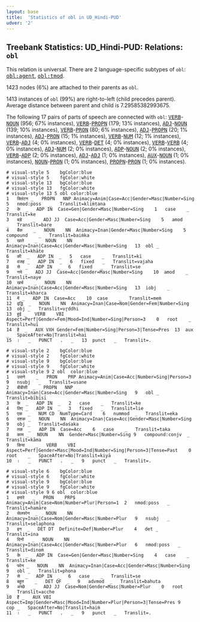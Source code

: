 ```yaml
---
layout: base
title:  'Statistics of obl in UD_Hindi-PUD'
udver: '2'
---
```


## Treebank Statistics: UD_Hindi-PUD: Relations: `obl`

This relation is universal.
There are 2 language-specific subtypes of `obl`: <tt><a href="hi_pud-dep-obl-agent.html">obl:agent</a></tt>, <tt><a href="hi_pud-dep-obl-tmod.html">obl:tmod</a></tt>.

1423 nodes (6%) are attached to their parents as `obl`.

1413 instances of `obl` (99%) are right-to-left (child precedes parent).
Average distance between parent and child is 7.29585382993675.

The following 17 pairs of parts of speech are connected with `obl`: <tt><a href="hi_pud-pos-VERB.html">VERB</a></tt>-<tt><a href="hi_pud-pos-NOUN.html">NOUN</a></tt> (956; 67% instances), <tt><a href="hi_pud-pos-VERB.html">VERB</a></tt>-<tt><a href="hi_pud-pos-PROPN.html">PROPN</a></tt> (179; 13% instances), <tt><a href="hi_pud-pos-ADJ.html">ADJ</a></tt>-<tt><a href="hi_pud-pos-NOUN.html">NOUN</a></tt> (139; 10% instances), <tt><a href="hi_pud-pos-VERB.html">VERB</a></tt>-<tt><a href="hi_pud-pos-PRON.html">PRON</a></tt> (80; 6% instances), <tt><a href="hi_pud-pos-ADJ.html">ADJ</a></tt>-<tt><a href="hi_pud-pos-PROPN.html">PROPN</a></tt> (20; 1% instances), <tt><a href="hi_pud-pos-ADJ.html">ADJ</a></tt>-<tt><a href="hi_pud-pos-PRON.html">PRON</a></tt> (15; 1% instances), <tt><a href="hi_pud-pos-VERB.html">VERB</a></tt>-<tt><a href="hi_pud-pos-NUM.html">NUM</a></tt> (12; 1% instances), <tt><a href="hi_pud-pos-VERB.html">VERB</a></tt>-<tt><a href="hi_pud-pos-ADJ.html">ADJ</a></tt> (4; 0% instances), <tt><a href="hi_pud-pos-VERB.html">VERB</a></tt>-<tt><a href="hi_pud-pos-DET.html">DET</a></tt> (4; 0% instances), <tt><a href="hi_pud-pos-VERB.html">VERB</a></tt>-<tt><a href="hi_pud-pos-VERB.html">VERB</a></tt> (4; 0% instances), <tt><a href="hi_pud-pos-ADJ.html">ADJ</a></tt>-<tt><a href="hi_pud-pos-NUM.html">NUM</a></tt> (2; 0% instances), <tt><a href="hi_pud-pos-ADP.html">ADP</a></tt>-<tt><a href="hi_pud-pos-NOUN.html">NOUN</a></tt> (2; 0% instances), <tt><a href="hi_pud-pos-VERB.html">VERB</a></tt>-<tt><a href="hi_pud-pos-ADP.html">ADP</a></tt> (2; 0% instances), <tt><a href="hi_pud-pos-ADJ.html">ADJ</a></tt>-<tt><a href="hi_pud-pos-ADJ.html">ADJ</a></tt> (1; 0% instances), <tt><a href="hi_pud-pos-AUX.html">AUX</a></tt>-<tt><a href="hi_pud-pos-NOUN.html">NOUN</a></tt> (1; 0% instances), <tt><a href="hi_pud-pos-NOUN.html">NOUN</a></tt>-<tt><a href="hi_pud-pos-PRON.html">PRON</a></tt> (1; 0% instances), <tt><a href="hi_pud-pos-PROPN.html">PROPN</a></tt>-<tt><a href="hi_pud-pos-PRON.html">PRON</a></tt> (1; 0% instances).


~~~ conllu
# visual-style 5	bgColor:blue
# visual-style 5	fgColor:white
# visual-style 13	bgColor:blue
# visual-style 13	fgColor:white
# visual-style 13 5 obl	color:blue
1	क्लिंटन	_	PROPN	NNP	Animacy=Anim|Case=Acc|Gender=Masc|Number=Sing	5	nmod:poss	_	Translit=kliṁṭana
2	के	_	ADP	IN	Case=Gen|Gender=Masc|Number=Sing	1	case	_	Translit=ke
3	बड़े	_	ADJ	JJ	Case=Acc|Gender=Masc|Number=Sing	5	amod	_	Translit=baṛe
4	बैंक	_	NOUN	NN	Animacy=Inan|Gender=Masc|Number=Sing	5	compound	_	Translit=baiṁka
5	खाते	_	NOUN	NN	Animacy=Inan|Case=Acc|Gender=Masc|Number=Sing	13	obl	_	Translit=khāte
6	की	_	ADP	IN	_	5	case	_	Translit=kī
7	वजह	_	ADP	IN	_	6	fixed	_	Translit=vajaha
8	से	_	ADP	IN	_	6	fixed	_	Translit=se
9	नये	_	ADJ	JJ	Case=Acc|Gender=Masc|Number=Sing	10	amod	_	Translit=naye
10	खर्च	_	NOUN	NN	Animacy=Inan|Case=Acc|Gender=Masc|Number=Sing	13	iobj	_	Translit=kharca
11	में	_	ADP	IN	Case=Acc	10	case	_	Translit=meṁ
12	वृद्धि	_	NOUN	NN	Animacy=Inan|Case=Nom|Gender=Fem|Number=Sing	13	obj	_	Translit=vr̥ddhi
13	हुई	_	VERB	VBI	Aspect=Perf|Gender=Fem|Mood=Ind|Number=Sing|Person=3	0	root	_	Translit=huī
14	है	_	AUX	VXH	Gender=Fem|Number=Sing|Person=3|Tense=Pres	13	aux	_	SpaceAfter=No|Translit=hai
15	।	_	PUNCT	.	_	13	punct	_	Translit=.

~~~


~~~ conllu
# visual-style 2	bgColor:blue
# visual-style 2	fgColor:white
# visual-style 9	bgColor:blue
# visual-style 9	fgColor:white
# visual-style 9 2 obl	color:blue
1	उसने	_	PRON	PRP	Animacy=Anim|Case=Acc|Number=Sing|Person=3	9	nsubj	_	Translit=usane
2	बीबीसी	_	PROPN	NNP	Animacy=Inan|Case=Acc|Gender=Masc|Number=Sing	9	obl	_	Translit=bībīsī
3	के	_	ADP	IN	_	2	case	_	Translit=ke
4	लिए	_	ADP	IN	_	3	fixed	_	Translit=lie
5	एक	_	NUM	CD	NumType=Card	6	nummod	_	Translit=eka
6	दशक	_	NOUN	NN	Animacy=Inan|Case=Acc|Gender=Masc|Number=Sing	9	obj	_	Translit=daśaka
7	तक	_	ADP	IN	Case=Acc	6	case	_	Translit=taka
8	काम	_	NOUN	NN	Gender=Masc|Number=Sing	9	compound:conjv	_	Translit=kāma
9	किया	_	VERB	VBI	Aspect=Perf|Gender=Masc|Mood=Ind|Number=Sing|Person=3|Tense=Past	0	root	_	SpaceAfter=No|Translit=kiyā
10	।	_	PUNCT	.	_	9	punct	_	Translit=.

~~~


~~~ conllu
# visual-style 6	bgColor:blue
# visual-style 6	fgColor:white
# visual-style 9	bgColor:blue
# visual-style 9	fgColor:white
# visual-style 9 6 obl	color:blue
1	हमारे	_	PRON	PRP$	Animacy=Anim|Case=Nom|Number=Plur|Person=1	2	nmod:poss	_	Translit=hamāre
2	सेलफोन	_	NOUN	NN	Animacy=Inan|Case=Nom|Gender=Masc|Number=Plur	9	nsubj	_	Translit=selaphona
3	इन	_	DET	DT	Definite=Def|Number=Plur	4	det	_	Translit=ina
4	दिनों	_	NOUN	NN	Animacy=Inan|Case=Acc|Gender=Masc|Number=Plur	6	nmod:poss	_	Translit=dinoṁ
5	के	_	ADP	IN	Case=Gen|Gender=Masc|Number=Sing	4	case	_	Translit=ke
6	फोन	_	NOUN	NN	Animacy=Inan|Case=Acc|Gender=Masc|Number=Sing	9	obl	_	Translit=phona
7	से	_	ADP	IN	_	6	case	_	Translit=se
8	बहुत	_	DET	QF	_	9	advmod	_	Translit=bahuta
9	अच्छे	_	ADJ	JJ	Case=Nom|Gender=Masc|Number=Plur	0	root	_	Translit=acche
10	हैं	_	AUX	VBI	Aspect=Imp|Gender=Masc|Mood=Ind|Number=Plur|Person=3|Tense=Pres	9	cop	_	SpaceAfter=No|Translit=haiṁ
11	।	_	PUNCT	.	_	9	punct	_	Translit=.

~~~


